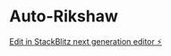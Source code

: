 # Auto-Rikshaw

[Edit in StackBlitz next generation editor ⚡️](https://stackblitz.com/~/github.com/rehan2409/Auto-Rikshaw)